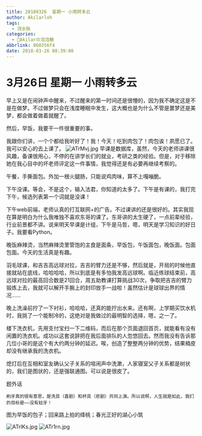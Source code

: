 ```yaml
---
title: 20180326  星期一 小雨转多云
author: Akilarlxh
tags:
  - 流水账
categories:
  - 🍬Akilarの泡泡糖
abbrlink: 860356f4
date: 2018-03-26 08:39:00
---
```

 # 3月26日 星期一 小雨转多云
 
早上又是在闹钟声中醒来，不过醒来的第一时间还是很懵的，因为我不确定这是不是在做梦。不过做梦只会在浅度睡眠中发生，这大概也是为什么不管是噩梦还是美梦，都会做着做着就醒了。

然后，早饭，我要干一件很重要的事。

我跟你们讲，一个个都给我听好了！我！今天！吃到肉包了！肉包诶！夙愿已了。我可以安心的去上课了。
![ATrMvj.jpg](https://s2.ax1x.com/2019/04/10/ATrMvj.jpg)
早课是数据库，虽然，今天的老师讲课很风趣，备课很用心，不停的在讲学长们的就业，考研之类的经验。但是，对于移除她在我心目中的坏老师评定这一件事情，我觉得还是有必要再继续考察的。

午餐，手撕面包。外加一根火腿肠，只能说鸡肉味，算不上嘎嘣脆。

下午没课。等会，不是这个，输入法君，你知道的太多了。下午是有课的，我打完下午，候选列表第一个词就是没课！

下午web前端，老师认真的打互联网+的广告。不过课讲的还是很好的。其实我现在算是明白为什么我唯独不喜欢东哥的课了。东哥讲的太生硬了，一点前辈经验，行业前景都不讲。说来明天早课是计组，下午是马哲，嗯，明天是学习知识的好日子。我要看Python。

晚饭麻辣烫，当然麻辣烫里管饱的主食是面条，早饭包，午饭面包，晚饭面。包面包面。今天的生活真是有趣。

羽毛球课，和吉吉高远球对拉，吉吉的臂力还是不够，然后就是，开局的时候他直接就站在底线，哈哈哈哈，所以到底是有多怕我发高远球啊。临近练球结束前，高远球对拉的最高回合数是21回合，周五助教课打算挑战30次，争取把吉吉的臂力锻炼上去，我就可以解开手腕上的封印放手一战啦！虽然估计是球球出界的情况……

晚上洗澡前拧了一下衬衫，哈哈哈，还真的能拧出水来。还有啊，上学期买饮水机时，我挑了一个能制冷的，这绝对是我做过的最明智的选择，嗯，之一了。

楼下洗衣机，先用支付宝扫一下二维码，而后在那个页面退回首页，就能看有没有闲置的洗衣机。成功以这套说辞把在我后面排队的人忽悠回去。然而我没有告诉那几位小哥的是这个有大约两分钟的延迟。唉，创造了整整两分钟的优势，结果楠皮却没有继承我的洗衣机。

熄灯后在互相和室友确认父子关系的喧闹声中洗漱，人家寝室父子关系都是树状的，我们是图状的，还是强联通图。可以说是很皮了。

题外话
```
刷牙真的很有意思，是洗具（喜剧）和杯具（悲剧）共同上演。所以说啊，人生就是如此，我们的目标是——没有蛀牙！
```
图为早饭的包子；回来路上拍的绛桃；春光正好的湖心小筑

![ATrlKs.jpg](https://s2.ax1x.com/2019/04/10/ATrlKs.jpg)
![ATr1rn.jpg](https://s2.ax1x.com/2019/04/10/ATr1rn.jpg)